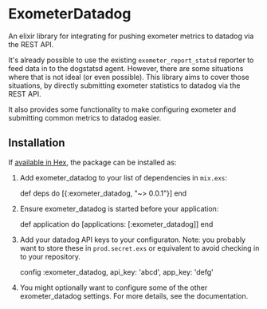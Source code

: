 # ExometerDatadog

An elixir library for integrating for pushing exometer metrics to datadog via
the REST API.

It's already possible to use the existing `exometer_report_statsd` reporter to
feed data in to the dogstatsd agent. However, there are some situations where
that is not ideal (or even possible). This library aims to cover those
situations, by directly submitting exometer statistics to datadog via the REST
API.

It also provides some functionality to make configuring exometer and submitting
common metrics to datadog easier.

## Installation

If [available in Hex](https://hex.pm/docs/publish), the package can be installed as:

  1. Add exometer_datadog to your list of dependencies in `mix.exs`:

        def deps do
          [{:exometer_datadog, "~> 0.0.1"}]
        end

  2. Ensure exometer_datadog is started before your application:

        def application do
          [applications: [:exometer_datadog]]
        end

  3. Add your datadog API keys to your configuraton.  Note: you probably want
     to store these in `prod.secret.exs` or equivalent to avoid checking in to
     your repository.

        config :exometer_datadog,
          api_key: 'abcd',
          app_key: 'defg'

  4. You might optionally want to configure some of the other exometer_datadog
     settings. For more details, see the documentation.
